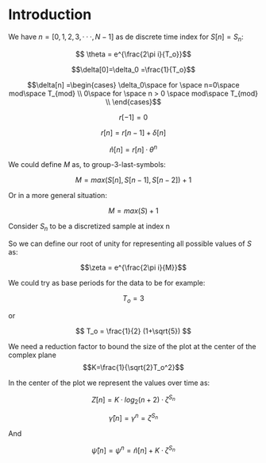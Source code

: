 # Introduction 
We have $n=[0,1,2,3,···,N-1]$ as de discrete time index for $S[n]=S_n$:

$$ \theta = e^{\frac{2\pi i}{T_o}}$$


$$\delta[0]=\delta_0 =\frac{1}{T_o}$$

$$\delta[n] =\begin{cases} \delta_0\space for \space n=0\space mod\space T_{mod} \\
                     0\space for \space n > 0 \space mod\space T_{mod} \\
       \end{cases}$$

$$r[-1]=0$$


$$r[n] = r[n-1] + \delta[n] $$



$$\hat n[n] =r[n]·\theta^{n}$$


We could define $M$ as, to group-3-last-symbols: 

$$M=max(S[n],S[n-1],S[n-2])+1$$

Or in a more general situation:

$$M=max(S)+1$$

Consider $S_n$ to be a discretized sample at index n

So we can define our root of unity for representing all possible values of $S$ as:

$$\zeta = e^{\frac{2\pi i}{M}}$$

We could try as base periods for the data to be for example:

$$ T_o = 3 $$

or

$$ T_o = \frac{1}{2} (1+\sqrt{5}) $$


We need a reduction factor to bound the size of the plot at the center of the complex plane
$$K=\frac{1}{\sqrt{2}T_o^2}$$


In the center of the plot we represent the values over time as: 

$$Z[n]=K·log_2(n+2)·\zeta^{S_n}$$

$$\hat \gamma [n]=\gamma^n = \zeta^{S_n}$$ 


And

$$\hat \psi [n] =\psi^n = \hat n[n]+K·\zeta^{S_n}$$

